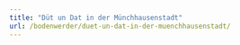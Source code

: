```yaml
---
title: "Düt un Dat in der Münchhausenstadt"
url: /bodenwerder/duet-un-dat-in-der-muenchhausenstadt/
---
```

